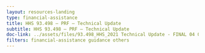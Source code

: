 ```yaml
---
layout: resources-landing
type: financial-assistance
title: HHS 93.498 – PRF – Technical Update
subtitle: HHS 93.498 – PRF – Technical Update
doc-link: ../assets/files/93.498_HHS_2021 Technical Update - FINAL 04 04 22.pdf
filters: financial-assistance guidance others
---
```



